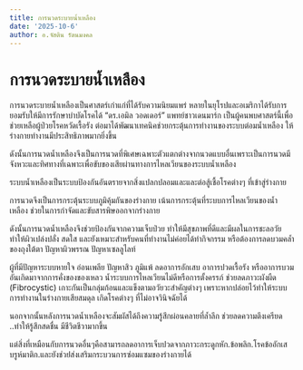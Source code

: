 ```yaml
---
title: การนวดระบายน้ำเหลือง
date: '2025-10-6'
author: อ.จัสติน รัตนมงคล
---
```


# การนวดระบายน้ำเหลือง

การนวดระบายน้ำเหลืองเป็นศาสตร์เก่าแก่ที่ได้รับความนิยมแพร่ หลายในยุโรปและอเมริกาได้รับการยอมรับให้มีการรักษาบำบัดโรคได้ “ดร.เอมิล วอดเดอร์” แพทย์ชาวเดนมาร์ก เป็นผู้คนพบศาสตร์นี้เพื่อช่วยเหลือผู้ป่วยโรคหวัดเรื้อรัง ต่อมาได้พัฒนาเทคนิคช่วยกระตุ้นการทำงานของระบบต่อมน้ำเหลือง ให้ร่างกายทำงานมีประสิทธิภาพมากยิ่งขึ้น

ดังนั้นการนวดน้ำเหลืองจึงเป็นการนวดที่พิเศษเฉพาะตัวแตกต่างจากนวดแบบอื่นเพราะเป็นการนวดมีจังหวะและทิศทางที่เฉพาะเพื่อขับของเสียผ่านทางการไหลเวียนของระบบน้ำเหลือง

ระบบน้ำเหลืองเป็นระบบป้องกันอันตรายจากสิ่งแปลกปลอมและและต่อสู้เชื้อโรคต่างๆ ที่เข้าสู่ร่างกาย

การนวดจึงเป็นการกระตุ้นระบบภูมิคุ้มกันของร่างกาย  เน้นการกระตุ้นที่ระบบการไหลเวียนของน้ำเหลือง  ช่วยในการกำจัดและขับสารพิษออกจากร่างกาย

ดังนั้นการนวดน้ำเหลืองจึงช่วยป้องกันจากความเจ็บป่วย ทำให้มีสุขภาพที่ดีและมีผลในการชะลอวัย ทำให้ผิวเปล่งปลั่ง สดใส และยังเหมาะสำหรับคนที่ทำงานไม่ค่อยได้ทำกิจกรรม  หรือต้องการลดบวมคล้ำของถุงใต้ตา ปัญหาผิวพรรณ   ปัญหาเซลลูไลท์

ผู้ที่มีปัญหาระบบหายใจ อ่อนเพลีย ปัญหาสิว ภูมิแพ้ ลดอาการอักเสบ  อาการปวดเรื้อรัง  หรืออาการบวมอันเกิดมาจากการคั่งของของเหลว
น้ำระบบการไหลเวียนไม่ดีหรือการตั้งครรภ์ ช่วยลดภาวะผังผืด (Fibrocystic) เกาะกันเป็นกลุ่มก้อนและแข็งตามอวัยวะสำคัญต่างๆ   เพราะหากปล่อยไว้ทำให้ระบบการทำงานในร่างกายเสียสมดุล  เกิดโรคต่างๆ ที่ไม่อาจวินิจฉัยได้

นอกจากนั้นหลังการนวดน้ำเหลืองจะสัมผัสได้ถึงความรู้สึกผ่อนคลายที่ล้ำลึก  ช่วยลดความตึงเครียด ..ทำให้รู้สึกสดชื่น มีชีวิตชีวามากขึ้น

แต่สิ่งที่เหมือนกับการนวดอื่นๆคือสามารถลดอาการเจ็บปวดจากภาวะกระดูกหัก.ข้อพลิก.โรคข้ออักเสบรูห์มาติก.และยังช่วย่่ส่งเสริมกระบวนการซ่อมแซมของร่างกายได้

